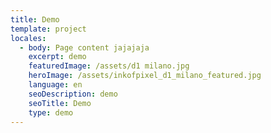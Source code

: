 ```yaml
---
title: Demo
template: project
locales:
  - body: Page content jajajaja
    excerpt: demo
    featuredImage: /assets/d1 milano.jpg
    heroImage: /assets/inkofpixel_d1_milano_featured.jpg
    language: en
    seoDescription: demo
    seoTitle: Demo
    type: demo
---
```


